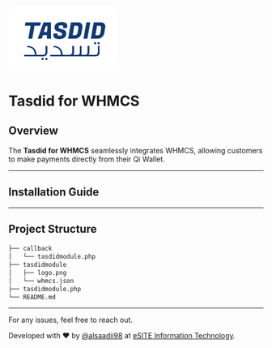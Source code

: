 <img src="./tasdidmodule/logo.png" alt="Tasdid Logo" width="200" style="background:white; border-radius:16px; padding:8px;"/>

# Tasdid for WHMCS

## Overview

The **Tasdid for WHMCS** seamlessly integrates WHMCS, allowing customers to make payments directly from their Qi Wallet.

---

## Installation Guide



---

## Project Structure

```
├── callback
│   └── tasdidmodule.php
├── tasdidmodule
│   ├── logo.png
│   └── whmcs.json
├── tasdidmodule.php
└── README.md
```

---

For any issues, feel free to reach out.

Developed with ❤️ by [@alsaadii98](https://github.com/alsaadii98) at [eSITE Information Technology](https://esite-iq.com).
